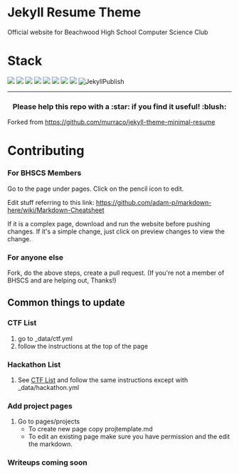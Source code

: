 # Jekyll Resume Theme

Official website for Beachwood High School Computer Science Club

# Stack

![](https://img.shields.io/badge/jekyll-✓-blue.svg)
![](https://img.shields.io/badge/html5-✓-blue.svg)
![](https://img.shields.io/badge/sass-✓-blue.svg)
![](https://img.shields.io/badge/sweet--scroll-✓-blue.svg)
![](https://img.shields.io/badge/particle--js-✓-blue.svg)
![](https://img.shields.io/badge/font--awesome-✓-blue.svg)
![](https://img.shields.io/badge/devicon-✓-blue.svg)
![](https://img.shields.io/badge/gulp-✓-blue.svg)
![JekyllPublish](https://github.com/Beachwood-High-School/beachwood-high-school.github.io/workflows/JekyllPublish/badge.svg?branch=code-master)
***

<h3 align="center">Please help this repo with a :star: if you find it useful! :blush:</h3>

Forked from https://github.com/murraco/jekyll-theme-minimal-resume

# Contributing

### For BHSCS Members
Go to the page under pages. Click on the pencil icon to edit.

Edit stuff referring to this link: https://github.com/adam-p/markdown-here/wiki/Markdown-Cheatsheet

If it is a complex page, download and run the website before pushing changes. If it's a simple change, just click on preview changes to view the change. 

### For anyone else

Fork, do the above steps, create a pull request. (If you're not a member of BHSCS and are helping out, Thanks!)
## Common things to update

### CTF List

1. go to _data/ctf.yml
2. follow the instructions at the top of the page

### Hackathon List

1. See [CTF List](#ctf-list) and follow the same instructions except with _data/hackathon.yml

### Add project pages

1. Go to pages/projects
   - To create new page copy projtemplate.md
   - To edit an existing page make sure you have permission and the edit the markdown.

### Writeups coming soon